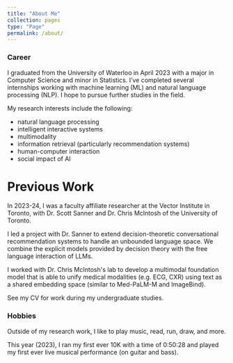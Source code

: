 ```yaml
---
title: "About Me"
collection: pages
type: "Page"
permalink: /about/
---
```


### Career
I graduated from the University of Waterloo in April 2023 with a major in Computer Science and minor in Statistics. I’ve completed several internships working with machine learning (ML) and natural language processing (NLP). I hope to pursue further studies in the field.

My research interests include the following:
- natural language processing
- intelligent interactive systems
- multimodality
- information retrieval (particularly recommendation systems)
- human-computer interaction
- social impact of AI

# Previous Work
In 2023-24, I was a faculty affiliate researcher at the Vector Institute in Toronto, with Dr. Scott Sanner and Dr. Chris McIntosh of the University of Toronto.

I led a project with Dr. Sanner to extend decision-theoretic conversational recommendation systems to handle an unbounded language space. We combine the explicit models provided by decision theory with the free language interaction of LLMs.

I worked with Dr. Chris McIntosh's lab to develop a multimodal foundation model that is able to unify medical modalities (e.g. ECG, CXR) using text as a shared embedding space (similar to Med-PaLM-M and ImageBind).

See my CV for work during my undergraduate studies.

### Hobbies
Outside of my research work, I like to play music, read, run, draw, and more.

This year (2023), I ran my first ever 10K with a time of 0:50:28 and played my first ever live musical performance (on guitar and bass).
